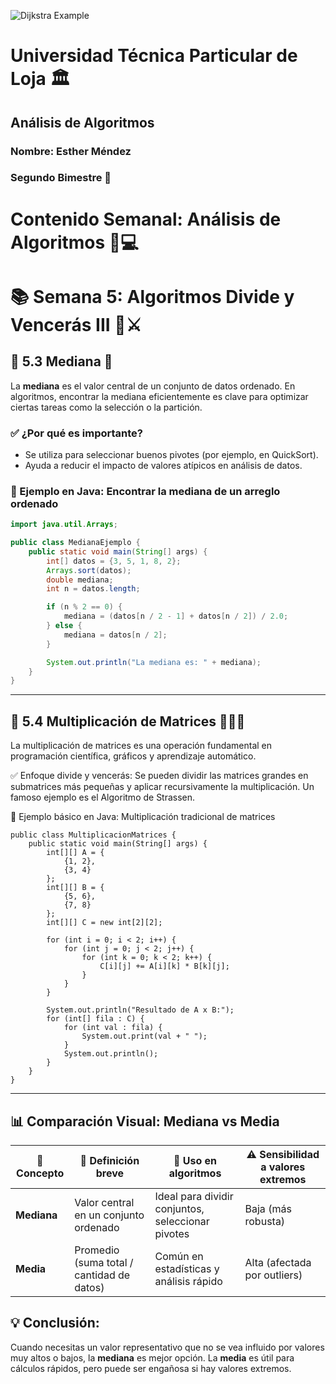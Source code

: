 ![Dijkstra Example](https://citec.com.ec/wp-content/uploads/2024/08/utpl-1024x412.png)
# Universidad Técnica Particular de Loja 🏛️
## Análisis de Algoritmos  
### Nombre: Esther Méndez  
### Segundo Bimestre 📘  
# Contenido Semanal: Análisis de Algoritmos 🧠💻
# 📚 Semana 5: Algoritmos Divide y Vencerás III 🧠⚔️

## 🔹 5.3 Mediana 🧮

La **mediana** es el valor central de un conjunto de datos ordenado. En algoritmos, encontrar la mediana eficientemente es clave para optimizar ciertas tareas como la selección o la partición.

### ✅ ¿Por qué es importante?
- Se utiliza para seleccionar buenos pivotes (por ejemplo, en QuickSort).
- Ayuda a reducir el impacto de valores atípicos en análisis de datos.

### 📌 Ejemplo en Java: Encontrar la mediana de un arreglo ordenado
```java
import java.util.Arrays;

public class MedianaEjemplo {
    public static void main(String[] args) {
        int[] datos = {3, 5, 1, 8, 2};
        Arrays.sort(datos);
        double mediana;
        int n = datos.length;

        if (n % 2 == 0) {
            mediana = (datos[n / 2 - 1] + datos[n / 2]) / 2.0;
        } else {
            mediana = datos[n / 2];
        }

        System.out.println("La mediana es: " + mediana);
    }
}
```
--- 
## 🔹 5.4 Multiplicación de Matrices 🧮➕➗
La multiplicación de matrices es una operación fundamental en programación científica, gráficos y aprendizaje automático.

✅ Enfoque divide y vencerás:
Se pueden dividir las matrices grandes en submatrices más pequeñas y aplicar recursivamente la multiplicación. Un famoso ejemplo es el Algoritmo de Strassen.

📌 Ejemplo básico en Java: Multiplicación tradicional de matrices

```
public class MultiplicacionMatrices {
    public static void main(String[] args) {
        int[][] A = {
            {1, 2},
            {3, 4}
        };
        int[][] B = {
            {5, 6},
            {7, 8}
        };
        int[][] C = new int[2][2];

        for (int i = 0; i < 2; i++) {
            for (int j = 0; j < 2; j++) {
                for (int k = 0; k < 2; k++) {
                    C[i][j] += A[i][k] * B[k][j];
                }
            }
        }

        System.out.println("Resultado de A x B:");
        for (int[] fila : C) {
            for (int val : fila) {
                System.out.print(val + " ");
            }
            System.out.println();
        }
    }
}
```


--- 
## 📊 Comparación Visual: Mediana vs Media

| 🧮 Concepto  | 📌 Definición breve                    | 🎯 Uso en algoritmos                    | ⚠️ Sensibilidad a valores extremos |
|-------------|-----------------------------------------|-----------------------------------------|------------------------------------|
| **Mediana** | Valor central en un conjunto ordenado   | Ideal para dividir conjuntos, seleccionar pivotes | Baja (más robusta)               |
| **Media**   | Promedio (suma total / cantidad de datos) | Común en estadísticas y análisis rápido | Alta (afectada por outliers)      |

## 💡 **Conclusión:**  
Cuando necesitas un valor representativo que no se vea influido por valores muy altos o bajos, la **mediana** es mejor opción. La **media** es útil para cálculos rápidos, pero puede ser engañosa si hay valores extremos.